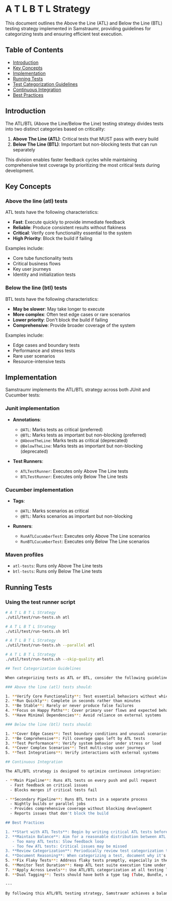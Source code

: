 # A T L B T L Strategy


This document outlines the Above the Line (ATL) and Below the Line (BTL) testing strategy implemented in Samstraumr, providing guidelines for categorizing tests and ensuring efficient test execution.

## Table of Contents
- [Introduction](#introduction)
- [Key Concepts](#key-concepts)
- [Implementation](#implementation)
- [Running Tests](#running-tests)
- [Test Categorization Guidelines](#test-categorization-guidelines)
- [Continuous Integration](#continuous-integration)
- [Best Practices](#best-practices)

## Introduction

The ATL/BTL (Above the Line/Below the Line) testing strategy divides tests into two distinct categories based on criticality:

1. **Above The Line (ATL)**: Critical tests that MUST pass with every build
2. **Below The Line (BTL)**: Important but non-blocking tests that can run separately

This division enables faster feedback cycles while maintaining comprehensive test coverage by prioritizing the most critical tests during development.

## Key Concepts

### Above the line (atl) tests

ATL tests have the following characteristics:
- **Fast**: Execute quickly to provide immediate feedback
- **Reliable**: Produce consistent results without flakiness
- **Critical**: Verify core functionality essential to the system
- **High Priority**: Block the build if failing

Examples include:
- Core tube functionality tests
- Critical business flows
- Key user journeys
- Identity and initialization tests

### Below the line (btl) tests

BTL tests have the following characteristics:
- **May be slower**: May take longer to execute
- **More complex**: Often test edge cases or rare scenarios
- **Lower priority**: Don't block the build if failing
- **Comprehensive**: Provide broader coverage of the system

Examples include:
- Edge cases and boundary tests
- Performance and stress tests
- Rare user scenarios
- Resource-intensive tests

## Implementation

Samstraumr implements the ATL/BTL strategy across both JUnit and Cucumber tests:

### Junit implementation

- **Annotations**: 
  - `@ATL`: Marks tests as critical (preferred)
  - `@BTL`: Marks tests as important but non-blocking (preferred)
  - `@AboveTheLine`: Marks tests as critical (deprecated)
  - `@BelowTheLine`: Marks tests as important but non-blocking (deprecated)

- **Test Runners**:
  - `ATLTestRunner`: Executes only Above The Line tests
  - `BTLTestRunner`: Executes only Below The Line tests

### Cucumber implementation

- **Tags**:
  - `@ATL`: Marks scenarios as critical
  - `@BTL`: Marks scenarios as important but non-blocking

- **Runners**:
  - `RunATLCucumberTest`: Executes only Above The Line scenarios
  - `RunBTLCucumberTest`: Executes only Below The Line scenarios

### Maven profiles

- `atl-tests`: Runs only Above The Line tests
- `btl-tests`: Runs only Below The Line tests

## Running Tests

### Using the test runner script

```bash
# A T L B T L Strategy
./util/test/run-tests.sh atl

# A T L B T L Strategy
./util/test/run-tests.sh btl

# A T L B T L Strategy
./util/test/run-tests.sh --parallel atl

# A T L B T L Strategy
./util/test/run-tests.sh --skip-quality atl

## Test Categorization Guidelines

When categorizing tests as ATL or BTL, consider the following guidelines:

### Above the line (atl) tests should:

1. **Verify Core Functionality**: Test essential behaviors without which the system cannot function
2. **Run Quickly**: Complete in seconds rather than minutes
3. **Be Stable**: Rarely or never produce false failures
4. **Focus on Happy Paths**: Cover primary user flows and expected behavior
5. **Have Minimal Dependencies**: Avoid reliance on external systems

### Below the line (btl) tests should:

1. **Cover Edge Cases**: Test boundary conditions and unusual scenarios
2. **Be Comprehensive**: Fill coverage gaps left by ATL tests
3. **Test Performance**: Verify system behavior under stress or load
4. **Cover Complex Scenarios**: Test multi-step user journeys
5. **Test Integrations**: Verify interactions with external systems

## Continuous Integration

The ATL/BTL strategy is designed to optimize continuous integration:

- **Main Pipeline**: Runs ATL tests on every push and pull request
  - Fast feedback on critical issues
  - Blocks merges if critical tests fail

- **Secondary Pipeline**: Runs BTL tests in a separate process
  - Nightly builds or parallel jobs
  - Provides comprehensive coverage without blocking development
  - Reports issues that don't block the build

## Best Practices

1. **Start with ATL Tests**: Begin by writing critical ATL tests before BTL tests
2. **Maintain Balance**: Aim for a reasonable distribution between ATL and BTL tests
   - Too many ATL tests: Slow feedback loop
   - Too few ATL tests: Critical issues may be missed
3. **Review Categorization**: Periodically review test categorization to ensure it remains appropriate
4. **Document Reasoning**: When categorizing a test, document why it's ATL or BTL
5. **Fix Flaky Tests**: Address flaky tests promptly, especially in the ATL category
6. **Monitor Test Duration**: Keep ATL test suite execution time under 5 minutes for efficient CI
7. **Apply Across Levels**: Use ATL/BTL categorization at all testing levels (unit, integration, system)
8. **Dual Tagging**: Tests should have both a type tag (Tube, Bundle, etc.) and a criticality tag (ATL, BTL)

---

By following this ATL/BTL testing strategy, Samstraumr achieves a balance between fast feedback for critical functionality and comprehensive coverage for the entire system.

